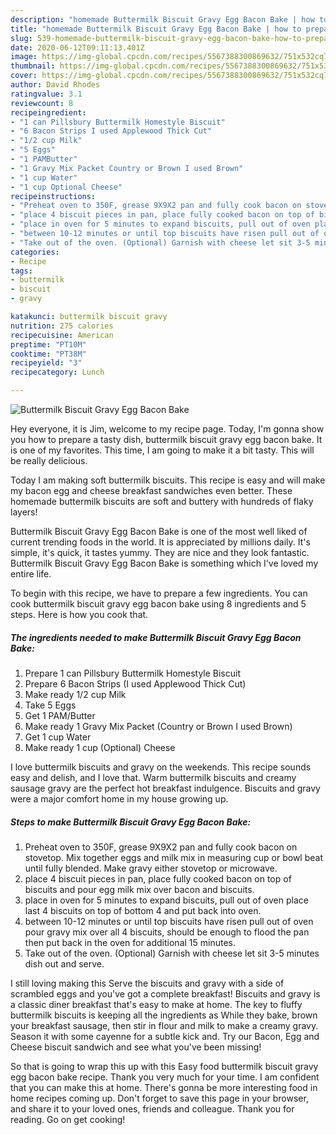```yaml
---
description: "homemade Buttermilk Biscuit Gravy Egg Bacon Bake | how to prepare Buttermilk Biscuit Gravy Egg Bacon Bake"
title: "homemade Buttermilk Biscuit Gravy Egg Bacon Bake | how to prepare Buttermilk Biscuit Gravy Egg Bacon Bake"
slug: 539-homemade-buttermilk-biscuit-gravy-egg-bacon-bake-how-to-prepare-buttermilk-biscuit-gravy-egg-bacon-bake
date: 2020-06-12T09:11:13.401Z
image: https://img-global.cpcdn.com/recipes/5567388300869632/751x532cq70/buttermilk-biscuit-gravy-egg-bacon-bake-recipe-main-photo.jpg
thumbnail: https://img-global.cpcdn.com/recipes/5567388300869632/751x532cq70/buttermilk-biscuit-gravy-egg-bacon-bake-recipe-main-photo.jpg
cover: https://img-global.cpcdn.com/recipes/5567388300869632/751x532cq70/buttermilk-biscuit-gravy-egg-bacon-bake-recipe-main-photo.jpg
author: David Rhodes
ratingvalue: 3.1
reviewcount: 8
recipeingredient:
- "1 can Pillsbury Buttermilk Homestyle Biscuit"
- "6 Bacon Strips I used Applewood Thick Cut"
- "1/2 cup Milk"
- "5 Eggs"
- "1 PAMButter"
- "1 Gravy Mix Packet Country or Brown I used Brown"
- "1 cup Water"
- "1 cup Optional Cheese"
recipeinstructions:
- "Preheat oven to 350F, grease 9X9X2 pan and fully cook bacon on stovetop. Mix together eggs and milk mix in measuring cup or bowl beat until fully blended. Make gravy either stovetop or microwave."
- "place 4 biscuit pieces in pan, place fully cooked bacon on top of biscuits and pour egg milk mix over bacon and biscuits."
- "place in oven for 5 minutes to expand biscuits, pull out of oven place last 4 biscuits on top of bottom 4 and put back into oven."
- "between 10-12 minutes or until top biscuits have risen pull out of oven pour gravy mix over all 4 biscuits, should be enough to flood the pan then put back in the oven for additional 15 minutes."
- "Take out of the oven. (Optional) Garnish with cheese let sit 3-5 minutes dish out and serve."
categories:
- Recipe
tags:
- buttermilk
- biscuit
- gravy

katakunci: buttermilk biscuit gravy 
nutrition: 275 calories
recipecuisine: American
preptime: "PT10M"
cooktime: "PT38M"
recipeyield: "3"
recipecategory: Lunch

---
```



![Buttermilk Biscuit Gravy Egg Bacon Bake](https://img-global.cpcdn.com/recipes/5567388300869632/751x532cq70/buttermilk-biscuit-gravy-egg-bacon-bake-recipe-main-photo.jpg)

Hey everyone, it is Jim, welcome to my recipe page. Today, I'm gonna show you how to prepare a tasty dish, buttermilk biscuit gravy egg bacon bake. It is one of my favorites. This time, I am going to make it a bit tasty. This will be really delicious.

Today I am making soft buttermilk biscuits. This recipe is easy and will make my bacon egg and cheese breakfast sandwiches even better. These homemade buttermilk biscuits are soft and buttery with hundreds of flaky layers!

Buttermilk Biscuit Gravy Egg Bacon Bake is one of the most well liked of current trending foods in the world. It is appreciated by millions daily. It's simple, it's quick, it tastes yummy. They are nice and they look fantastic. Buttermilk Biscuit Gravy Egg Bacon Bake is something which I've loved my entire life.


To begin with this recipe, we have to prepare a few ingredients. You can cook buttermilk biscuit gravy egg bacon bake using 8 ingredients and 5 steps. Here is how you cook that.

<!--inarticleads1-->

##### The ingredients needed to make Buttermilk Biscuit Gravy Egg Bacon Bake:

1. Prepare 1 can Pillsbury Buttermilk Homestyle Biscuit
1. Prepare 6 Bacon Strips (I used Applewood Thick Cut)
1. Make ready 1/2 cup Milk
1. Take 5 Eggs
1. Get 1 PAM/Butter
1. Make ready 1 Gravy Mix Packet (Country or Brown I used Brown)
1. Get 1 cup Water
1. Make ready 1 cup (Optional) Cheese


I love buttermilk biscuits and gravy on the weekends. This recipe sounds easy and delish, and I love that. Warm buttermilk biscuits and creamy sausage gravy are the perfect hot breakfast indulgence. Biscuits and gravy were a major comfort home in my house growing up. 

<!--inarticleads2-->

##### Steps to make Buttermilk Biscuit Gravy Egg Bacon Bake:

1. Preheat oven to 350F, grease 9X9X2 pan and fully cook bacon on stovetop. Mix together eggs and milk mix in measuring cup or bowl beat until fully blended. Make gravy either stovetop or microwave.
1. place 4 biscuit pieces in pan, place fully cooked bacon on top of biscuits and pour egg milk mix over bacon and biscuits.
1. place in oven for 5 minutes to expand biscuits, pull out of oven place last 4 biscuits on top of bottom 4 and put back into oven.
1. between 10-12 minutes or until top biscuits have risen pull out of oven pour gravy mix over all 4 biscuits, should be enough to flood the pan then put back in the oven for additional 15 minutes.
1. Take out of the oven. (Optional) Garnish with cheese let sit 3-5 minutes dish out and serve.


I still loving making this Serve the biscuits and gravy with a side of scrambled eggs and you&#39;ve got a complete breakfast! Biscuits and gravy is a classic diner breakfast that&#39;s easy to make at home. The key to fluffy buttermilk biscuits is keeping all the ingredients as While they bake, brown your breakfast sausage, then stir in flour and milk to make a creamy gravy. Season it with some cayenne for a subtle kick and. Try our Bacon, Egg and Cheese biscuit sandwich and see what you&#39;ve been missing! 

So that is going to wrap this up with this Easy food buttermilk biscuit gravy egg bacon bake recipe. Thank you very much for your time. I am confident that you can make this at home. There's gonna be more interesting food in home recipes coming up. Don't forget to save this page in your browser, and share it to your loved ones, friends and colleague. Thank you for reading. Go on get cooking!
